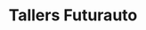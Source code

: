 ---
title: "Tallers Futurauto"
url: /lhospitalet-de-llobregat/tallers-futurauto/
shop: reparación de automóviles
---